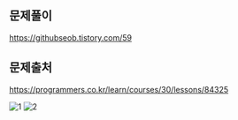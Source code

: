 ## 문제풀이
https://githubseob.tistory.com/59
## 문제출처
https://programmers.co.kr/learn/courses/30/lessons/84325   

![1](https://user-images.githubusercontent.com/83795383/130881901-9be7a1d9-04da-47de-8c92-529cace88283.jpg)
![2](https://user-images.githubusercontent.com/83795383/130881905-25bb7e63-6202-41b6-a27c-5ecc3c71a655.jpg)
